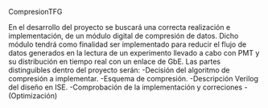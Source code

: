 CompresionTFG

En el desarrollo del proyecto se buscará una correcta realización e implementación, de un módulo digital de compresión de datos. Dicho módulo tendrá como finalidad ser implementado para
reducir el flujo de datos generados en la lectura de un experimento llevado a cabo con PMT y su distribución en tiempo real con un enlace de GbE.
Las partes distinguibles dentro del proyecto serán:
    -Decisión del algoritmo de compresión a implementar.
    -Esquema de compresión.
    -Descripción Verilog del diseño en ISE.
    -Comprobación de la implementación y correciones
    -(Optimización)